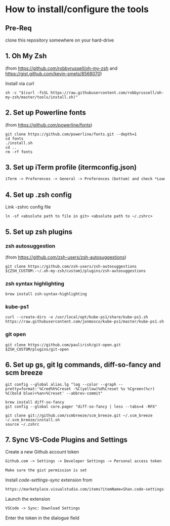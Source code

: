 # How to install/configure the tools

## Pre-Req

clone this repository somewhere on your hard-drive

## 1. Oh My Zsh

(from <https://github.com/robbyrussell/oh-my-zsh> and <https://gist.github.com/kevin-smets/8568070>)

Install via curl

```shell
sh -c "$(curl -fsSL https://raw.githubusercontent.com/robbyrussell/oh-my-zsh/master/tools/install.sh)"
```

## 2. Set up Powerline fonts

(from <https://github.com/powerline/fonts>)

```shell
git clone https://github.com/powerline/fonts.git --depth=1
cd fonts
./install.sh
cd ..
rm -rf fonts
```

## 3. Set up iTerm profile (itermconfig.json)

```txt
iTerm -> Preferences -> General -> Preferences (bottom) and check *Load preferences from a custom folder or URL* and point it to this git repository
```

## 4. Set up .zsh config

Link -zshrc config file

```shell
ln -sf <absolute path to file in git> <absolute path to ~/.zshrc>
```

## 5. Set up zsh plugins

### zsh autosuggestion

(from <https://github.com/zsh-users/zsh-autosuggestions>)

```shell
git clone https://github.com/zsh-users/zsh-autosuggestions ${ZSH_CUSTOM:-~/.oh-my-zsh/custom}/plugins/zsh-autosuggestions
```

### zsh syntax highlighting

```shell
brew install zsh-syntax-highlighting
```

### kube-ps1

```shell
curl --create-dirs -o /usr/local/opt/kube-ps1/share/kube-ps1.sh https://raw.githubusercontent.com/jonmosco/kube-ps1/master/kube-ps1.sh
```

### git open

```shell
git clone https://github.com/paulirish/git-open.git $ZSH_CUSTOM/plugins/git-open
```

## 6. Set up gs, git lg commands, diff-so-fancy and scm breeze

```shell
git config --global alias.lg "log --color --graph --pretty=format:'%Cred%h%Creset -%C(yellow)%d%Creset %s %Cgreen(%cr) %C(bold blue)<%an>%Creset' --abbrev-commit"
```

```shell
brew install diff-so-fancy
git config --global core.pager "diff-so-fancy | less --tabs=4 -RFX"
```

```shell
git clone git://github.com/scmbreeze/scm_breeze.git ~/.scm_breeze
~/.scm_breeze/install.sh
source ~/.zshrc
```

## 7. Sync VS-Code Plugins and Settings

Create a new Github account token

```txt
Github.com -> Settings -> Developer Settings -> Personal access token

Make sure the gist permission is set
```

Install *code-settings-sync* extension from 

```txt
https://marketplace.visualstudio.com/items?itemName=Shan.code-settings-sync
```

Launch the extension

```txt
VSCode -> Sync: Download Settings
```

Enter the token in the dialogue field